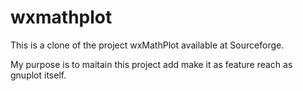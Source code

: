 # wxmathplot
This is a clone of the project wxMathPlot available at Sourceforge. 

My purpose is to maitain this project add make it as feature reach as gnuplot itself. 
